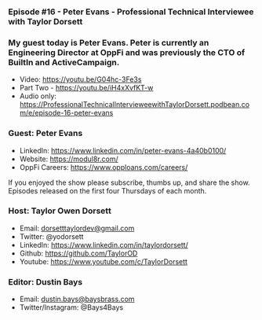 ### Episode #16 - Peter Evans - Professional Technical Interviewee with Taylor Dorsett

### My guest today is Peter Evans. Peter is currently an Engineering Director at OppFi and was previously the CTO of BuiltIn and ActiveCampaign.

- Video: https://youtu.be/G04hc-3Fe3s
- Part Two - https://youtu.be/iH4xXvfKT-w
- Audio only: https://ProfessionalTechnicalIntervieweewithTaylorDorsett.podbean.com/e/episode-16-peter-evans

### Guest: Peter Evans
- LinkedIn: https://www.linkedin.com/in/peter-evans-4a40b0100/
- Website: https://modul8r.com/
- OppFi Careers: https://www.opploans.com/careers/

If you enjoyed the show please subscribe, thumbs up, and share the show.
Episodes released on the first four Thursdays of each month.

### Host: Taylor Owen Dorsett
- Email: dorsetttaylordev@gmail.com
- Twitter: @yodorsett
- LinkedIn: https://www.linkedin.com/in/taylordorsett/
- Github: https://github.com/TaylorOD
- Youtube: https://www.youtube.com/c/TaylorDorsett

### Editor: Dustin Bays
- Email: dustin.bays@baysbrass.com
- Twitter/Instagram: @Bays4Bays

